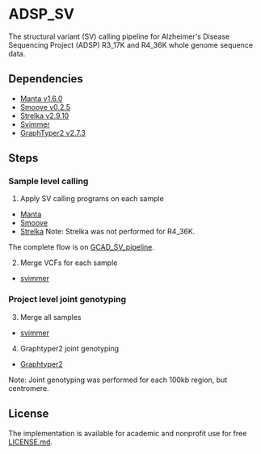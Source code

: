# ADSP_SV
The structural variant (SV) calling pipeline for Alzheimer's Disease Sequencing Project (ADSP) R3_17K and R4_36K whole genome sequence data.

## Dependencies
- [Manta v1.6.0](https://github.com/Illumina/manta/releases/tag/v1.6.0)
- [Smoove v0.2.5](https://github.com/brentp/smoove/releases/tag/v0.2.5)
- [Strelka v2.9.10](https://github.com/Illumina/strelka/releases/tag/v2.9.10)
- [Svimmer](https://github.com/DecodeGenetics/svimmer)
- [GraphTyper2 v2.7.3](https://github.com/DecodeGenetics/graphtyper/releases/tag/v2.7.3)

## Steps
### Sample level calling
1. Apply SV calling programs on each sample
- [Manta](sample_level_calling/Snakefile-Manta)
- [Smoove](sample_level_calling/Snakefile-Smoove)
- [Strelka](sample_level_calling/Snakefile-Strelka) Note: Strelka was not performed for R4_36K.

The complete flow is on [GCAD_SV_pipeline](https://bitbucket.org/ottov123/sv-pipeline/src/master/).

2. Merge VCFs for each sample
- [svimmer](sample_level_calling/svimmer.sh)

### Project level joint genotyping
3. Merge all samples
- [svimmer](Graphtyper2/svimmer_merge.sh)

4. Graphtyper2 joint genotyping
- [Graphtyper2](Graphtyper2/run_graphtyper2.sh)

Note: Joint genotyping was performed for each 100kb region, but centromere.

## License
The implementation is available for academic and nonprofit use for free [LICENSE.md](LICENSE.md).
